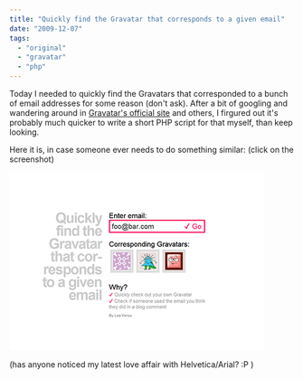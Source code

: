 ```yaml
---
title: "Quickly find the Gravatar that cor­res­ponds to a given email"
date: "2009-12-07"
tags:
  - "original"
  - "gravatar"
  - "php"
---
```


Today I needed to quickly find the Gravatars that corresponded to a bunch of email addresses for some reason (don't ask). After a bit of googling and wandering around in [Gravatar's official site](http://gravatar.com) and others, I firgured out it's probably much quicker to write a short PHP script for that myself, than keep looking.

Here it is, in case someone ever needs to do something similar: (click on the screenshot)

[![Quickly find the Gravatar that cor­res­ponds to a given email](images/gravatar.png)](http://lea0.verou.me/demos/gravatar.php)

(has anyone noticed my latest love affair with Helvetica/Arial? :P )
